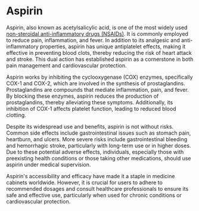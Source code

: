<!--
source: gpt-40
aka: acetylsalicylic acid
treats: pain, inflammation, fever
tags: non-steroidal-anti-inflammatory-drugs medications
-->

# Aspirin

Aspirin, also known as acetylsalicylic acid, is one of the most widely used [non-steroidal anti-inflammatory drugs (NSAIDs)](../non-steroidal-anti-inflammatory-drugs/). It is commonly employed to reduce pain, inflammation, and fever. In addition to its analgesic and anti-inflammatory properties, aspirin has unique antiplatelet effects, making it effective in preventing blood clots, thereby reducing the risk of heart attack and stroke. This dual action has established aspirin as a cornerstone in both pain management and cardiovascular protection.

Aspirin works by inhibiting the cyclooxygenase (COX) enzymes, specifically COX-1 and COX-2, which are involved in the synthesis of prostaglandins. Prostaglandins are compounds that mediate inflammation, pain, and fever. By blocking these enzymes, aspirin reduces the production of prostaglandins, thereby alleviating these symptoms. Additionally, its inhibition of COX-1 affects platelet function, leading to reduced blood clotting.

Despite its widespread use and benefits, aspirin is not without risks. Common side effects include gastrointestinal issues such as stomach pain, heartburn, and ulcers. More severe risks include gastrointestinal bleeding and hemorrhagic stroke, particularly with long-term use or in higher doses. Due to these potential adverse effects, individuals, especially those with preexisting health conditions or those taking other medications, should use aspirin under medical supervision.

Aspirin's accessibility and efficacy have made it a staple in medicine cabinets worldwide. However, it is crucial for users to adhere to recommended dosages and consult healthcare professionals to ensure its safe and effective use, particularly when used for chronic conditions or cardiovascular protection.
